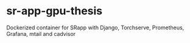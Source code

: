 # sr-app-gpu-thesis
 Dockerized container for SRapp with Django, Torchserve, Prometheus, Grafana, mtail and cadvisor
